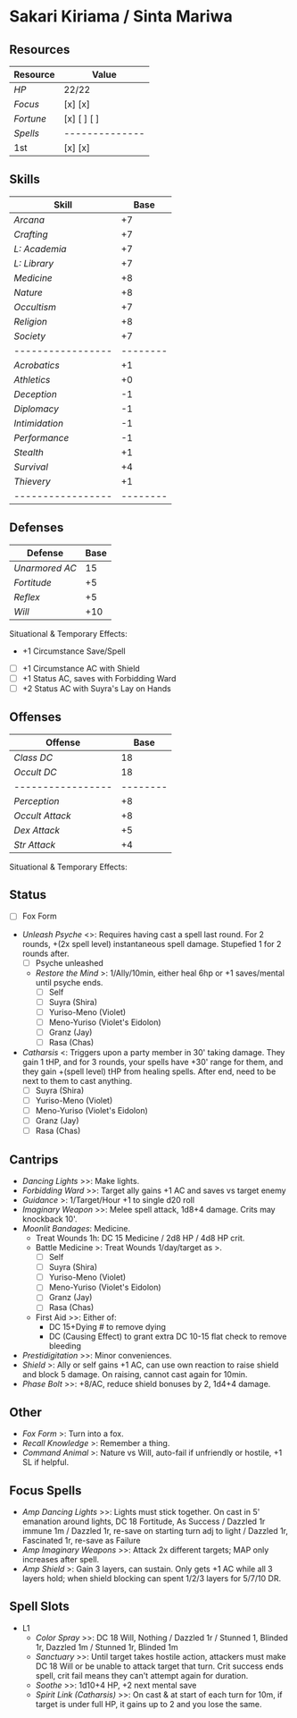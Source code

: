 # Sakari Kiriama / Sinta Mariwa
## Resources
| **Resource** |  Value       |
|--------------|--------------|
| *HP*         |  22/22       |
| *Focus*      |  [x] [x]     |
| *Fortune*    |  [x] [ ] [ ] |
| *Spells*     |--------------|
|  1st         |  [x] [x]     |

## Skills
| **Skill**       |  Base  |
|-----------------|--------|
| *Arcana*        |  +7    |
| *Crafting*      |  +7    |
| *L: Academia*   |  +7    |
| *L: Library*    |  +7    |
| *Medicine*      |  +8    |
| *Nature*        |  +8    |
| *Occultism*     |  +7    |
| *Religion*      |  +8    |
| *Society*       |  +7    |
|-----------------|--------|
| *Acrobatics*    |  +1    |
| *Athletics*     |  +0    |
| *Deception*     |  -1    |
| *Diplomacy*     |  -1    |
| *Intimidation*  |  -1    |
| *Performance*   |  -1    |
| *Stealth*       |  +1    |
| *Survival*      |  +4    |
| *Thievery*      |  +1    |
|-----------------|--------|

## Defenses
| **Defense**     |  Base  |
|-----------------|--------|
| *Unarmored AC*  |  15    |
| *Fortitude*     |  +5    |
| *Reflex*        |  +5    |
| *Will*          |  +10   |
Situational & Temporary Effects:
- +1 Circumstance Save/Spell
- [ ] +1 Circumstance AC with Shield
- [ ] +1 Status AC, saves with Forbidding Ward
- [ ] +2 Status AC with Suyra's Lay on Hands

## Offenses
| **Offense**     |  Base  |
|-----------------|--------|
| *Class DC*      |  18    |
| *Occult DC*     |  18    |
|-----------------|--------|
| *Perception*    |  +8    |
| *Occult Attack* |  +8    |
| *Dex Attack*    |  +5    |
| *Str Attack*    |  +4    |
Situational & Temporary Effects:

## Status
- [ ] Fox Form
- *Unleash Psyche* <>: Requires having cast a spell last round. For 2 rounds, +(2x spell level) instantaneous spell damage. Stupefied 1 for 2 rounds after.
  - [ ] Psyche unleashed 
  - *Restore the Mind* >: 1/Ally/10min, either heal 6hp or +1 saves/mental until psyche ends.
    - [ ] Self
    - [ ] Suyra (Shira)
    - [ ] Yuriso-Meno (Violet)
    - [ ] Meno-Yuriso (Violet's Eidolon)
    - [ ] Granz (Jay)
    - [ ] Rasa (Chas)
- *Catharsis* <: Triggers upon a party member in 30' taking damage. They gain 1 tHP, and for 3 rounds, your spells have +30' range for them, and they gain +(spell level) tHP from healing spells. After end, need to be next to them to cast anything.
    - [ ] Suyra (Shira)
    - [ ] Yuriso-Meno (Violet)
    - [ ] Meno-Yuriso (Violet's Eidolon)
    - [ ] Granz (Jay)
    - [ ] Rasa (Chas)

## Cantrips
- *Dancing Lights* >>: Make lights.
- *Forbidding Ward* >>: Target ally gains +1 AC and saves vs target enemy
- *Guidance* >: 1/Target/Hour +1 to single d20 roll
- *Imaginary Weapon* >>: Melee spell attack, 1d8+4 damage. Crits may knockback 10'.
- *Moonlit Bandages*: Medicine.
  - Treat Wounds 1h: DC 15 Medicine / 2d8 HP / 4d8 HP crit.
  - Battle Medicine >: Treat Wounds 1/day/target as >.
    - [ ] Self
    - [ ] Suyra (Shira)
    - [ ] Yuriso-Meno (Violet)
    - [ ] Meno-Yuriso (Violet's Eidolon)
    - [ ] Granz (Jay)
    - [ ] Rasa (Chas)
  - First Aid >>: Either of:
    - DC 15+Dying # to remove dying
    - DC (Causing Effect) to grant extra DC 10-15 flat check to remove bleeding
- *Prestidigitation* >>: Minor conveniences.
- *Shield* >: Ally or self gains +1 AC, can use own reaction to raise shield and block 5 damage. On raising, cannot cast again for 10min.
- *Phase Bolt* >>: +8/AC, reduce shield bonuses by 2, 1d4+4 damage.

## Other
- *Fox Form* >: Turn into a fox.
- *Recall Knowledge* >: Remember a thing.
- *Command Animal* >: Nature vs Will, auto-fail if unfriendly or hostile, +1 SL if helpful.

## Focus Spells
- *Amp Dancing Lights* >>: Lights must stick together. On cast in 5' emanation around lights, DC 18 Fortitude, As Success / Dazzled 1r immune 1m / Dazzled 1r, re-save on starting turn adj to light / Dazzled 1r, Fascinated 1r, re-save as Failure
- *Amp Imaginary Weapons* >>: Attack 2x different targets; MAP only increases after spell.
- *Amp Shield* >: Gain 3 layers, can sustain. Only gets +1 AC while all 3 layers hold; when shield blocking can spent 1/2/3 layers for 5/7/10 DR.

## Spell Slots
- L1
  - *Color Spray* >>: DC 18 Will, Nothing / Dazzled 1r / Stunned 1, Blinded 1r, Dazzled 1m / Stunned 1r, Blinded 1m
  - *Sanctuary* >>: Until target takes hostile action, attackers must make DC 18 Will or be unable to attack target that turn. Crit success ends spell, crit fail means they can't attempt again for duration.
  - *Soothe* >>: 1d10+4 HP, +2 next mental save
  - *Spirit Link (Catharsis)* >>: On cast & at start of each turn for 10m, if target is under full HP, it gains up to 2 and you lose the same.
